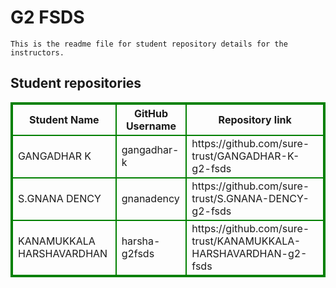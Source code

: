 # G2 FSDS
    This is the readme file for student repository details for the instructors.
## Student repositories 
<table style="border : 2px solid green; width:100%;">
<tr >
<th style="border : 2px solid green;">Student Name</th>
<th style="border : 2px solid green;">GitHub Username</th>
<th style="border : 2px solid green;">Repository link</th>
</tr>
<tr style="border : 2px solid green;">
<td style="border : 2px solid green;">GANGADHAR K</td> 

<td style="border : 2px solid green;">gangadhar-k</td> 

<td style="border : 2px solid green;">https://github.com/sure-trust/GANGADHAR-K-g2-fsds</td> 
</tr>

<tr style="border : 2px solid green;">
<td style="border : 2px solid green;">S.GNANA DENCY</td> 

<td style="border : 2px solid green;">gnanadency</td> 

<td style="border : 2px solid green;">https://github.com/sure-trust/S.GNANA-DENCY-g2-fsds</td> 
</tr>

<tr style="border : 2px solid green;">
<td style="border : 2px solid green;">KANAMUKKALA HARSHAVARDHAN</td> 

<td style="border : 2px solid green;">harsha-g2fsds</td> 

<td style="border : 2px solid green;">https://github.com/sure-trust/KANAMUKKALA-HARSHAVARDHAN-g2-fsds</td> 
</tr>
